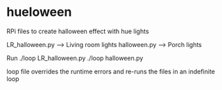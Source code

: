 # hueloween

RPi files to create halloween effect with hue lights

LR_halloween.py --> Living room lights
halloween.py --> Porch lights

Run ./loop LR_halloween.py
    ./loop halloween.py

loop file overrides the runtime errors and re-runs the files in an indefinite loop
